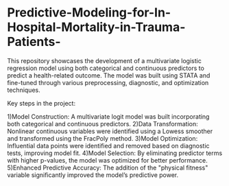# Predictive-Modeling-for-In-Hospital-Mortality-in-Trauma-Patients-
This repository showcases the development of a multivariate logistic regression model using both categorical and continuous predictors to predict a health-related outcome. The model was built using STATA and fine-tuned through various preprocessing, diagnostic, and optimization techniques.

Key steps in the project:

1)Model Construction: A multivariate logit model was built incorporating both categorical and continuous predictors.
2)Data Transformation: Nonlinear continuous variables were identified using a Lowess smoother and transformed using the FracPoly method.
3)Model Optimization: Influential data points were identified and removed based on diagnostic tests, improving model fit.
4)Model Selection: By eliminating predictor terms with higher p-values, the model was optimized for better performance.
5)Enhanced Predictive Accuracy: The addition of the "physical fitness" variable significantly improved the model’s predictive power.
